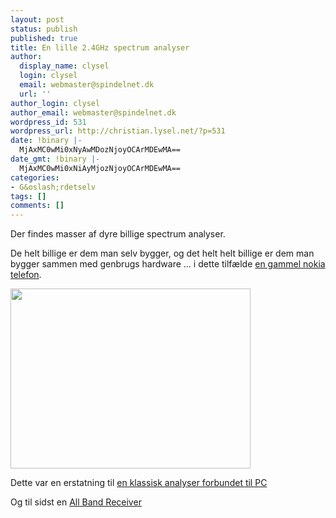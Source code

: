 ```yaml
---
layout: post
status: publish
published: true
title: En lille 2.4GHz spectrum analyser
author:
  display_name: clysel
  login: clysel
  email: webmaster@spindelnet.dk
  url: ''
author_login: clysel
author_email: webmaster@spindelnet.dk
wordpress_id: 531
wordpress_url: http://christian.lysel.net/?p=531
date: !binary |-
  MjAxMC0wMi0xNyAwMDozNjoyOCArMDEwMA==
date_gmt: !binary |-
  MjAxMC0wMi0xNiAyMjozNjoyOCArMDEwMA==
categories:
- G&oslash;rdetselv
tags: []
comments: []
---
```

<p>Der findes masser af dyre billige spectrum analyser.</p>
<p>De helt billige er dem man selv bygger, og det helt helt billige er dem man bygger sammen med genbrugs hardware ... i dette tilf&aelig;lde <a href="http://ea4eoz.blogspot.dk/2012/09/handheld-24-ghz-spectrum-analyzer.html" target="_blank">en gammel nokia telefon</a>.</p>
<p><a href="http://1.bp.blogspot.com/-XLsIrxpdOrA/UEYizenq0_I/AAAAAAAAAGY/n1fwqn0476s/s400/hsa01.jpg"><img class="alignnone" title="2.4GHz spectrum analyser" src="http://1.bp.blogspot.com/-XLsIrxpdOrA/UEYizenq0_I/AAAAAAAAAGY/n1fwqn0476s/s400/hsa01.jpg" alt="" width="384" height="288" /></a></p>
<p>Dette var en erstatning til <a href="http://www.wireless.org.au/~jhecker/specan/" target="_blank">en klassisk analyser forbundet til PC</a></p>
<p>Og til sidst en <a href="http://ea4eoz.ure.es/allbandreceiver.html" target="_blank">All Band Receiver</a></p>
